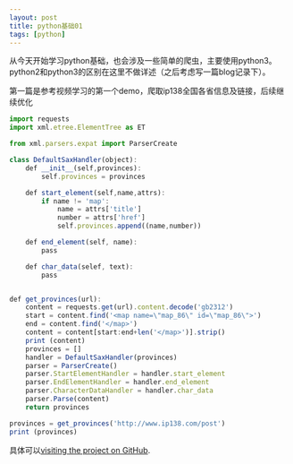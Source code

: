 ```yaml
---
layout: post
title: python基础01
tags: [python]
---
```


从今天开始学习python基础，也会涉及一些简单的爬虫，主要使用python3。python2和python3的区别在这里不做详述（之后考虑写一篇blog记录下）。

第一篇是参考视频学习的第一个demo，爬取ip138全国各省信息及链接，后续继续优化

``` javascript 
import requests
import xml.etree.ElementTree as ET

from xml.parsers.expat import ParserCreate

class DefaultSaxHandler(object):
	def __init__(self,provinces):
		self.provinces = provinces

	def start_element(self,name,attrs):
		if name != 'map':
			name = attrs['title']
			number = attrs['href']
			self.provinces.append((name,number))

	def end_element(self, name):
		pass

	def char_data(selef, text):
		pass


def get_provinces(url):
	content = requests.get(url).content.decode('gb2312')
	start = content.find('<map name=\"map_86\" id=\"map_86\">')
	end = content.find('</map>')
	content = content[start:end+len('</map>')].strip()
	print (content)
	provinces = []
	handler = DefaultSaxHandler(provinces)
	parser = ParserCreate()
	parser.StartElementHandler = handler.start_element
	parser.EndElementHandler = handler.end_element
	parser.CharacterDataHandler = handler.char_data
	parser.Parse(content)
	return provinces

provinces = get_provinces('http://www.ip138.com/post')
print (provinces)
```
具体可以[visiting the project on GitHub](https://github.com/HycJack/MybatisGenerator).
